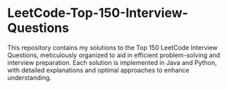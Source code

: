 # LeetCode-Top-150-Interview-Questions
This repository contains my solutions to the Top 150 LeetCode Interview Questions, meticulously organized to aid in efficient problem-solving and interview preparation. Each solution is implemented in Java and Python, with detailed explanations and optimal approaches to enhance understanding.
